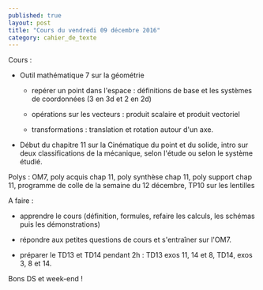 ```yaml
---
published: true
layout: post
title: "Cours du vendredi 09 décembre 2016"
category: cahier_de_texte
---
```


Cours :

- Outil mathématique 7 sur la géométrie

  - repérer un point dans l'espace : définitions de base et les systèmes de coordonnées (3 en 3d et 2 en 2d)

  - opérations sur les vecteurs : produit scalaire et produit vectoriel

  - transformations : translation et rotation autour d'un axe. 

- Début du chapitre 11 sur la Cinématique du point et du solide, intro sur deux classifications de la mécanique, selon l'étude ou selon le système étudié.

Polys : OM7, poly acquis chap 11, poly synthèse chap 11, poly support chap 11, programme de colle de la semaine du 12 décembre, TP10 sur les lentilles

A faire :

- apprendre le cours (définition, formules, refaire les calculs, les schémas puis les démonstrations)

- répondre aux petites questions de cours et s'entraîner sur l'OM7.

- préparer le TD13 et TD14 pendant 2h : TD13 exos 11, 14 et 8, TD14, exos 3, 8 et 14.

Bons DS et week-end !



